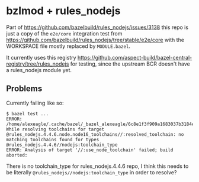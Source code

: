 # bzlmod + rules_nodejs

Part of https://github.com/bazelbuild/rules_nodejs/issues/3138
this repo is just a copy of the `e2e/core` integration test from
<https://github.com/bazelbuild/rules_nodejs/tree/stable/e2e/core>
with the WORKSPACE file mostly replaced by `MODULE.bazel`.

It currently uses this registry
https://github.com/aspect-build/bazel-central-registry/tree/rules_nodejs
for testing, since the upstream BCR doesn't have a rules_nodejs module yet.

## Problems

Currently failing like so:

```
$ bazel test ...
ERROR: /home/alexeagle/.cache/bazel/_bazel_alexeagle/6c8e1f3f909a1683037b3184e9608bb7/external/rules_nodejs.4.4.6.node.node16_toolchains/BUILD.bazel:9:19: While resolving toolchains for target @rules_nodejs.4.4.6.node.node16_toolchains//:resolved_toolchain: no matching toolchains found for types @rules_nodejs.4.4.6//nodejs:toolchain_type
ERROR: Analysis of target '//:use_node_toolchain' failed; build aborted: 
```

There is no toolchain_type for rules_nodejs.4.4.6 repo, I think this needs to be literally `@rules_nodejs//nodejs:toolchain_type` in order to resolve?
